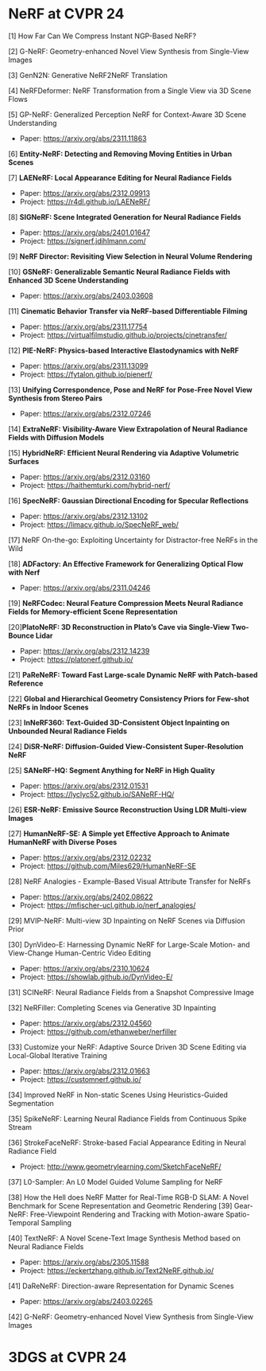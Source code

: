 # NeRF at CVPR 24

[1] How Far Can We Compress Instant NGP-Based NeRF?

[2] G-NeRF: Geometry-enhanced Novel View Synthesis from Single-View Images

[3] GenN2N: Generative NeRF2NeRF Translation

[4] NeRFDeformer: NeRF Transformation from a Single View via 3D Scene Flows

[5] GP-NeRF: Generalized Perception NeRF for Context-Aware 3D Scene Understanding

- Paper: https://arxiv.org/abs/2311.11863

[6] **Entity-NeRF: Detecting and Removing Moving Entities in Urban Scenes**

[7] **LAENeRF: Local Appearance Editing for Neural Radiance Fields**

- Paper: https://arxiv.org/abs/2312.09913
- Project: https://r4dl.github.io/LAENeRF/

[8] **SIGNeRF: Scene Integrated Generation for Neural Radiance Fields**

- Paper: https://arxiv.org/abs/2401.01647
- Project: https://signerf.jdihlmann.com/

[9] **NeRF Director: Revisiting View Selection in Neural Volume Rendering**

[10] **GSNeRF: Generalizable Semantic Neural Radiance Fields with Enhanced 3D Scene Understanding**

- Paper: https://arxiv.org/abs/2403.03608

[11] **Cinematic Behavior Transfer via NeRF-based Differentiable Filming**

- Paper: https://arxiv.org/abs/2311.17754
- Project: https://virtualfilmstudio.github.io/projects/cinetransfer/

[12] **PIE-NeRF: Physics-based Interactive Elastodynamics with NeRF**

- Paper: https://arxiv.org/abs/2311.13099
- Project: https://fytalon.github.io/pienerf/

[13] **Unifying Correspondence, Pose and NeRF for Pose-Free Novel View Synthesis from Stereo Pairs**

- Paper: https://arxiv.org/abs/2312.07246

[14] **ExtraNeRF: Visibility-Aware View Extrapolation of Neural Radiance Fields with Diffusion Models**

[15] **HybridNeRF: Efficient Neural Rendering via Adaptive Volumetric Surfaces**

- Paper: https://arxiv.org/abs/2312.03160
- Project: https://haithemturki.com/hybrid-nerf/

[16] **SpecNeRF: Gaussian Directional Encoding for Specular Reflections**

- Paper: https://arxiv.org/abs/2312.13102
- Project: https://limacv.github.io/SpecNeRF_web/

[17] NeRF On-the-go: Exploiting Uncertainty for Distractor-free NeRFs in the Wild

[18] **ADFactory: An Effective Framework for Generalizing Optical Flow with Nerf**

- Paper: https://arxiv.org/abs/2311.04246

[19] **NeRFCodec: Neural Feature Compression Meets Neural Radiance Fields for Memory-efficient Scene Representation**

[20]**PlatoNeRF: 3D Reconstruction in Plato’s Cave via Single-View Two-Bounce Lidar**

- Paper: https://arxiv.org/abs/2312.14239
- Project: https://platonerf.github.io/

[21] **PaReNeRF: Toward Fast Large-scale Dynamic NeRF with Patch-based Reference**

[22] **Global and Hierarchical Geometry Consistency Priors for Few-shot NeRFs in Indoor Scenes**

[23] **InNeRF360: Text-Guided 3D-Consistent Object Inpainting on Unbounded Neural Radiance Fields**

[24] **DiSR-NeRF: Diffusion-Guided View-Consistent Super-Resolution NeRF**

[25] **SANeRF-HQ: Segment Anything for NeRF in High Quality**

- Paper: https://arxiv.org/abs/2312.01531
- Project: https://lyclyc52.github.io/SANeRF-HQ/

[26] **ESR-NeRF: Emissive Source Reconstruction Using LDR Multi-view Images**

[27] **HumanNeRF-SE: A Simple yet Effective Approach to Animate HumanNeRF with Diverse Poses**

- Paper: https://arxiv.org/abs/2312.02232
- Project: https://github.com/Miles629/HumanNeRF-SE

[28] NeRF Analogies - Example-Based Visual Attribute Transfer for NeRFs
- Paper: https://arxiv.org/abs/2402.08622
- Project: https://mfischer-ucl.github.io/nerf_analogies/

[29] MVIP-NeRF: Multi-view 3D Inpainting on NeRF Scenes via Diffusion Prior


[30] DynVideo-E: Harnessing Dynamic NeRF for Large-Scale Motion- and View-Change Human-Centric Video Editing
- Paper: https://arxiv.org/abs/2310.10624
- Project: https://showlab.github.io/DynVideo-E/

[31] SCINeRF: Neural Radiance Fields from a Snapshot Compressive Image


[32] NeRFiller: Completing Scenes via Generative 3D Inpainting
- Paper: https://arxiv.org/abs/2312.04560
- Project: https://github.com/ethanweber/nerfiller


[33] Customize your NeRF: Adaptive Source Driven 3D Scene Editing via Local-Global Iterative Training
- Paper: https://arxiv.org/abs/2312.01663
- Project: https://customnerf.github.io/


[34] Improved NeRF in Non-static Scenes Using Heuristics-Guided Segmentation


[35] SpikeNeRF: Learning Neural Radiance Fields from Continuous Spike Stream

[36] StrokeFaceNeRF: Stroke-based Facial Appearance Editing in Neural Radiance Field
- Project: http://www.geometrylearning.com/SketchFaceNeRF/


[37] L0-Sampler: An L0 Model Guided Volume Sampling for NeRF

[38] How the Hell does NeRF Matter for Real-Time RGB-D SLAM: A Novel Benchmark for Scene Representation and Geometric Rendering
[39] Gear-NeRF: Free-Viewpoint Rendering and Tracking with Motion-aware Spatio-Temporal Sampling

[40] TextNeRF: A Novel Scene-Text Image Synthesis Method based on Neural Radiance Fields
- Paper: https://arxiv.org/abs/2305.11588
- Project: https://eckertzhang.github.io/Text2NeRF.github.io/

[41] DaReNeRF: Direction-aware Representation for Dynamic Scenes
- Paper: https://arxiv.org/abs/2403.02265

[42] G-NeRF: Geometry-enhanced Novel View Synthesis from Single-View Images
# 3DGS at CVPR 24
